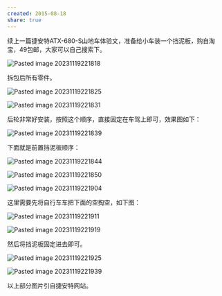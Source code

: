 ```yaml
---
created: 2015-08-18
share: true
---
```

续上一篇捷安特ATX-680-S山地车体验文，准备给小车装一个挡泥板，购自淘宝，49包邮，大家可以自己搜索下。 

![Pasted image 20231119221818](https://img.xcz.life/i/archive/obsidian/1741526760-ac.png)

拆包后所有零件。<!--more-->

![Pasted image 20231119221825](https://img.xcz.life/i/archive/obsidian/1741526760-0e.png)

![Pasted image 20231119221831](https://img.xcz.life/i/archive/obsidian/1741526760-5c.png)

后轮非常好安装，按照这个顺序，直接固定在车驾上即可，效果图如下：

![Pasted image 20231119221839](https://img.xcz.life/i/archive/obsidian/1741526760-17.png)
 
 下面就是前置挡泥板顺序： 
 
![Pasted image 20231119221844](https://img.xcz.life/i/archive/obsidian/1741526760-f4.png)
 
![Pasted image 20231119221850](https://img.xcz.life/i/archive/obsidian/1741526760-fa.png)
 
![Pasted image 20231119221904](https://img.xcz.life/i/archive/obsidian/1741526760-19.png)

这里需要先将自行车车把下面的空掏空，如下图： 

![Pasted image 20231119221911](https://img.xcz.life/i/archive/obsidian/1741526760-00.png)

![Pasted image 20231119221919](https://img.xcz.life/i/archive/obsidian/1741526760-6b.png)

然后将挡泥板固定进去即可。 

![Pasted image 20231119221925](https://img.xcz.life/i/archive/obsidian/1741526760-a8.png)

![Pasted image 20231119221939](https://img.xcz.life/i/archive/obsidian/1741526760-99.png)

以上部分图片引自捷安特网站。